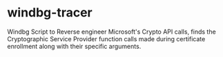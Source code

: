 windbg-tracer
=============

Windbg Script to Reverse engineer Microsoft's Crypto API calls, finds the Cryptographic Service Provider function calls made during certificate enrollment  along with their specific arguments. 
